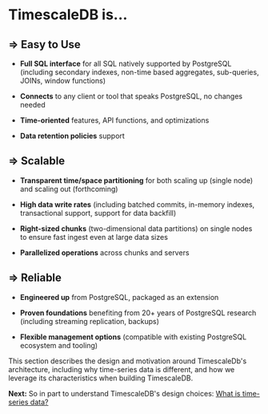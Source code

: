 <!---
# Overview
## What is time-series data?  (AK)
## Metrics, sensor data, events.  Regular and irregular.   Narrow vs. wide
## Data model (AK)
## Wide rows
## How to store metrics in Timescale
# Architecture, Concepts  (MJF)
## Terminology:  Hypertable & chunks
## Illustration of reading/writing data
## Single-node vs. clustering
## Why did we take this architecture?  (from blog post)
# Why use timescale (MJF)
## Compared to Postgres?
## Compared to NoSQL
## When not to use timescale?
-->

# TimescaleDB is...

## ⇒ Easy to Use

- **Full SQL interface** for all SQL natively supported by
    PostgreSQL (including secondary indexes, non-time based aggregates, sub-queries, JOINs, window functions)

- **Connects** to any client or tool that speaks PostgreSQL, no changes needed

- **Time-oriented** features, API functions, and optimizations

- **Data retention policies** support


## ⇒ Scalable

- **Transparent time/space partitioning** for both scaling up (single node) and scaling out (forthcoming)

- **High data write rates** (including batched commits, in-memory
indexes, transactional support, support for data backfill)

- **Right-sized chunks** (two-dimensional data partitions) on single nodes to ensure fast ingest even at large data sizes

- **Parallelized operations** across chunks and servers

## ⇒ Reliable

- **Engineered up** from PostgreSQL, packaged as an extension

- **Proven foundations** benefiting from 20+ years of PostgreSQL
research (including streaming replication, backups)

- **Flexible management options** (compatible with existing PostgreSQL
ecosystem and tooling)

This section describes the design and motivation around TimescaleDb's architecture, including why time-series data is different, and how we leverage its characteristics when building TimescaleDB.

**Next:**  So in part to understand TimescaleDB's design choices: [What is time-series data?](/introduction/time-series-data)
